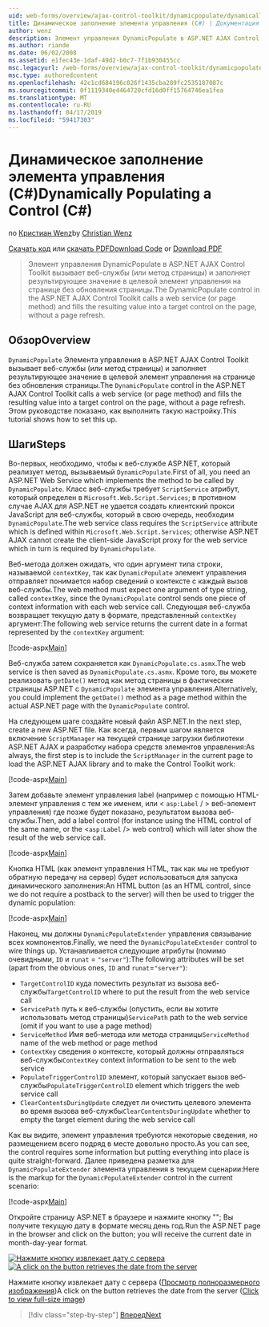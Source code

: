 ```yaml
---
uid: web-forms/overview/ajax-control-toolkit/dynamicpopulate/dynamically-populating-a-control-cs
title: Динамическое заполнение элемента управления (C#) | Документация Майкрософт
author: wenz
description: Элемент управления DynamicPopulate в ASP.NET AJAX Control Toolkit вызывает веб-службы (или метод страницы) и заполняет результирующее значение в целевой элемент управления на t...
ms.author: riande
ms.date: 06/02/2008
ms.assetid: e1fec43e-1daf-49d2-b0c7-7f1b930455cc
msc.legacyurl: /web-forms/overview/ajax-control-toolkit/dynamicpopulate/dynamically-populating-a-control-cs
msc.type: authoredcontent
ms.openlocfilehash: 42c1cd684196c026f1435cba289fc2535187087c
ms.sourcegitcommit: 0f1119340e4464720cfd16d0ff15764746ea1fea
ms.translationtype: MT
ms.contentlocale: ru-RU
ms.lasthandoff: 04/17/2019
ms.locfileid: "59417303"
---
```

# <a name="dynamically-populating-a-control-c"></a><span data-ttu-id="6215a-103">Динамическое заполнение элемента управления (C#)</span><span class="sxs-lookup"><span data-stu-id="6215a-103">Dynamically Populating a Control (C#)</span></span>

<span data-ttu-id="6215a-104">по [Кристиан Wenz](https://github.com/wenz)</span><span class="sxs-lookup"><span data-stu-id="6215a-104">by [Christian Wenz](https://github.com/wenz)</span></span>

<span data-ttu-id="6215a-105">[Скачать код](http://download.microsoft.com/download/d/8/f/d8f2f6f9-1b7c-46ad-9252-e1fc81bdea3e/dynamicpopulate0.cs.zip) или [скачать PDF](http://download.microsoft.com/download/b/6/a/b6ae89ee-df69-4c87-9bfb-ad1eb2b23373/dynamicpopulate0CS.pdf)</span><span class="sxs-lookup"><span data-stu-id="6215a-105">[Download Code](http://download.microsoft.com/download/d/8/f/d8f2f6f9-1b7c-46ad-9252-e1fc81bdea3e/dynamicpopulate0.cs.zip) or [Download PDF](http://download.microsoft.com/download/b/6/a/b6ae89ee-df69-4c87-9bfb-ad1eb2b23373/dynamicpopulate0CS.pdf)</span></span>

> <span data-ttu-id="6215a-106">Элемент управления DynamicPopulate в ASP.NET AJAX Control Toolkit вызывает веб-службы (или метод страницы) и заполняет результирующее значение в целевой элемент управления на странице без обновления страницы.</span><span class="sxs-lookup"><span data-stu-id="6215a-106">The DynamicPopulate control in the ASP.NET AJAX Control Toolkit calls a web service (or page method) and fills the resulting value into a target control on the page, without a page refresh.</span></span>


## <a name="overview"></a><span data-ttu-id="6215a-107">Обзор</span><span class="sxs-lookup"><span data-stu-id="6215a-107">Overview</span></span>

<span data-ttu-id="6215a-108">`DynamicPopulate` Элемента управления в ASP.NET AJAX Control Toolkit вызывает веб-службы (или метод страницы) и заполняет результирующее значение в целевой элемент управления на странице без обновления страницы.</span><span class="sxs-lookup"><span data-stu-id="6215a-108">The `DynamicPopulate` control in the ASP.NET AJAX Control Toolkit calls a web service (or page method) and fills the resulting value into a target control on the page, without a page refresh.</span></span> <span data-ttu-id="6215a-109">Этом руководстве показано, как выполнить такую настройку.</span><span class="sxs-lookup"><span data-stu-id="6215a-109">This tutorial shows how to set this up.</span></span>

## <a name="steps"></a><span data-ttu-id="6215a-110">Шаги</span><span class="sxs-lookup"><span data-stu-id="6215a-110">Steps</span></span>

<span data-ttu-id="6215a-111">Во-первых, необходимо, чтобы к веб-службе ASP.NET, который реализует метод, вызываемый `DynamicPopulate`.</span><span class="sxs-lookup"><span data-stu-id="6215a-111">First of all, you need an ASP.NET Web Service which implements the method to be called by `DynamicPopulate`.</span></span> <span data-ttu-id="6215a-112">Класс веб-службы требует `ScriptService` атрибут, который определен в `Microsoft.Web.Script.Services`; в противном случае AJAX для ASP.NET не удается создать клиентский прокси JavaScript для веб-службы, который в свою очередь, необходим `DynamicPopulate`.</span><span class="sxs-lookup"><span data-stu-id="6215a-112">The web service class requires the `ScriptService` attribute which is defined within `Microsoft.Web.Script.Services`; otherwise ASP.NET AJAX cannot create the client-side JavaScript proxy for the web service which in turn is required by `DynamicPopulate`.</span></span>

<span data-ttu-id="6215a-113">Веб-метода должен ожидать, что один аргумент типа строки, называемой `contextKey`, так как `DynamicPopulate` элемент управления отправляет понимается набор сведений о контексте с каждый вызов веб-службы.</span><span class="sxs-lookup"><span data-stu-id="6215a-113">The web method must expect one argument of type string, called `contextKey`, since the `DynamicPopulate` control sends one piece of context information with each web service call.</span></span> <span data-ttu-id="6215a-114">Следующая веб-служба возвращает текущую дату в формате, представленный `contextKey` аргумент:</span><span class="sxs-lookup"><span data-stu-id="6215a-114">The following web service returns the current date in a format represented by the `contextKey` argument:</span></span>

[!code-aspx[Main](dynamically-populating-a-control-cs/samples/sample1.aspx)]

<span data-ttu-id="6215a-115">Веб-служба затем сохраняется как `DynamicPopulate.cs.asmx`.</span><span class="sxs-lookup"><span data-stu-id="6215a-115">The web service is then saved as `DynamicPopulate.cs.asmx`.</span></span> <span data-ttu-id="6215a-116">Кроме того, вы можете реализовать `getDate()` метод как метод страницы в фактические страницы ASP.NET с `DynamicPopulate` элемента управления.</span><span class="sxs-lookup"><span data-stu-id="6215a-116">Alternatively, you could implement the `getDate()` method as a page method within the actual ASP.NET page with the `DynamicPopulate` control.</span></span>

<span data-ttu-id="6215a-117">На следующем шаге создайте новый файл ASP.NET.</span><span class="sxs-lookup"><span data-stu-id="6215a-117">In the next step, create a new ASP.NET file.</span></span> <span data-ttu-id="6215a-118">Как всегда, первым шагом является включение `ScriptManager` на текущей странице загрузки библиотеки ASP.NET AJAX и разработку набора средств элементов управления:</span><span class="sxs-lookup"><span data-stu-id="6215a-118">As always, the first step is to include the `ScriptManager` in the current page to load the ASP.NET AJAX library and to make the Control Toolkit work:</span></span>

[!code-aspx[Main](dynamically-populating-a-control-cs/samples/sample2.aspx)]

<span data-ttu-id="6215a-119">Затем добавьте элемент управления label (например с помощью HTML-элемент управления с тем же именем, или &lt; `asp:Label`  / &gt; веб-элемент управления) где позже будет показано, результатом вызова веб-службы.</span><span class="sxs-lookup"><span data-stu-id="6215a-119">Then, add a label control (for instance using the HTML control of the same name, or the &lt;`asp:Label` /&gt; web control) which will later show the result of the web service call.</span></span>

[!code-aspx[Main](dynamically-populating-a-control-cs/samples/sample3.aspx)]

<span data-ttu-id="6215a-120">Кнопка HTML (как элемент управления HTML, так как мы не требуют обратную передачу на сервер) будет использоваться для запуска динамического заполнения:</span><span class="sxs-lookup"><span data-stu-id="6215a-120">An HTML button (as an HTML control, since we do not require a postback to the server) will then be used to trigger the dynamic population:</span></span>

[!code-aspx[Main](dynamically-populating-a-control-cs/samples/sample4.aspx)]

<span data-ttu-id="6215a-121">Наконец, мы должны `DynamicPopulateExtender` управления связывание всех компонентов.</span><span class="sxs-lookup"><span data-stu-id="6215a-121">Finally, we need the `DynamicPopulateExtender` control to wire things up.</span></span> <span data-ttu-id="6215a-122">Устанавливается следующие атрибуты (помимо очевидными, `ID` и `runat` = `"server"`):</span><span class="sxs-lookup"><span data-stu-id="6215a-122">The following attributes will be set (apart from the obvious ones, `ID` and `runat`=`"server"`):</span></span>

- <span data-ttu-id="6215a-123">`TargetControlID` куда поместить результат из вызова веб-службы</span><span class="sxs-lookup"><span data-stu-id="6215a-123">`TargetControlID` where to put the result from the web service call</span></span>
- <span data-ttu-id="6215a-124">`ServicePath` путь к веб-службы (опустить, если вы хотите использовать метод страницы)</span><span class="sxs-lookup"><span data-stu-id="6215a-124">`ServicePath` path to the web service (omit if you want to use a page method)</span></span>
- <span data-ttu-id="6215a-125">`ServiceMethod` Имя веб-метода или метода страницы</span><span class="sxs-lookup"><span data-stu-id="6215a-125">`ServiceMethod` name of the web method or page method</span></span>
- <span data-ttu-id="6215a-126">`ContextKey` сведения о контексте, который должны отправляться веб-службы</span><span class="sxs-lookup"><span data-stu-id="6215a-126">`ContextKey` context information to be sent to the web service</span></span>
- <span data-ttu-id="6215a-127">`PopulateTriggerControlID` элемент, который запускает вызов веб-службы</span><span class="sxs-lookup"><span data-stu-id="6215a-127">`PopulateTriggerControlID` element which triggers the web service call</span></span>
- <span data-ttu-id="6215a-128">`ClearContentsDuringUpdate` следует ли очистить целевого элемента во время вызова веб-службы</span><span class="sxs-lookup"><span data-stu-id="6215a-128">`ClearContentsDuringUpdate` whether to empty the target element during the web service call</span></span>

<span data-ttu-id="6215a-129">Как вы видите, элемент управления требуются некоторые сведения, но размещением всего подряд в месте довольно просто.</span><span class="sxs-lookup"><span data-stu-id="6215a-129">As you can see, the control requires some information but putting everything into place is quite straight-forward.</span></span> <span data-ttu-id="6215a-130">Далее приведена разметка для `DynamicPopulateExtender` элемента управления в текущем сценарии:</span><span class="sxs-lookup"><span data-stu-id="6215a-130">Here is the markup for the `DynamicPopulateExtender` control in the current scenario:</span></span>

[!code-aspx[Main](dynamically-populating-a-control-cs/samples/sample5.aspx)]

<span data-ttu-id="6215a-131">Откройте страницу ASP.NET в браузере и нажмите кнопку ""; Вы получите текущую дату в формате месяц день год.</span><span class="sxs-lookup"><span data-stu-id="6215a-131">Run the ASP.NET page in the browser and click on the button; you will receive the current date in month-day-year format.</span></span>


<span data-ttu-id="6215a-132">[![Нажмите кнопку извлекает дату с сервера](dynamically-populating-a-control-cs/_static/image2.png)](dynamically-populating-a-control-cs/_static/image1.png)</span><span class="sxs-lookup"><span data-stu-id="6215a-132">[![A click on the button retrieves the date from the server](dynamically-populating-a-control-cs/_static/image2.png)](dynamically-populating-a-control-cs/_static/image1.png)</span></span>

<span data-ttu-id="6215a-133">Нажмите кнопку извлекает дату с сервера ([Просмотр полноразмерного изображения](dynamically-populating-a-control-cs/_static/image3.png))</span><span class="sxs-lookup"><span data-stu-id="6215a-133">A click on the button retrieves the date from the server ([Click to view full-size image](dynamically-populating-a-control-cs/_static/image3.png))</span></span>

> [!div class="step-by-step"]
> [<span data-ttu-id="6215a-134">Вперед</span><span class="sxs-lookup"><span data-stu-id="6215a-134">Next</span></span>](dynamically-populating-a-control-using-javascript-code-cs.md)
